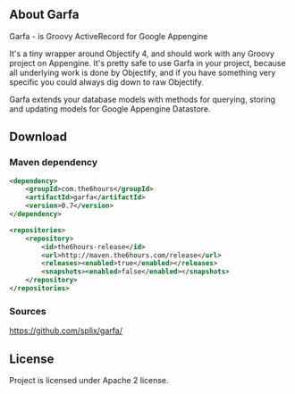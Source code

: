 About Garfa
-----------

Garfa - is Groovy ActiveRecord for Google Appengine

It's a tiny wrapper around Objectify 4, and should work with any Groovy project on Appengine. It's pretty
 safe to use Garfa in your project, because all underlying work is done by Objectify, and
 if you have something very specific you could always dig down to raw Objectify.

Garfa extends your database models with methods for querying, storing and updating models for Google Appengine Datastore.

Download
--------

### Maven dependency

```xml
<dependency>
    <groupId>com.the6hours</groupId>
    <artifactId>garfa</artifactId>
    <version>0.7</version>
</dependency>
```

```xml
<repositories>
    <repository>
        <id>the6hours-release</id>
        <url>http://maven.the6hours.com/release</url>
        <releases><enabled>true</enabled></releases>
        <snapshots><enabled>false</enabled></snapshots>
    </repository>
</repositories>
```

### Sources

https://github.com/splix/garfa/

License
-------

Project is licensed under Apache 2 license.